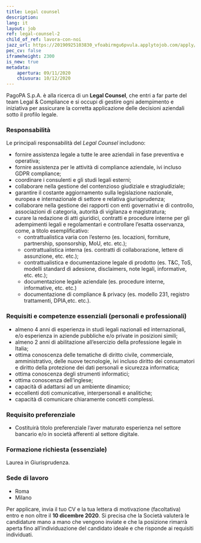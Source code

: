 ```yaml
---
title: Legal counsel
description:
lang: it
layout: job
ref: legal-counsel-2
child_of_ref: lavora-con-noi
jazz_url: https://20190925103830_vfoabirmgu6pvula.applytojob.com/apply/ShVFZp2hPg/Legal-Counsel
pec_cv: false
iframeheight: 2300
is_new: true
metadata:
    apertura: 09/11/2020
    chiusura: 10/12/2020
---
```


PagoPA S.p.A. è alla ricerca di un **Legal Counsel**, che entri a far parte del team Legal & Compliance e si occupi di gestire ogni adempimento e iniziativa per assicurare la corretta applicazione delle decisioni aziendali sotto il profilo legale.


### Responsabilità
Le principali responsabilità del _Legal Counsel_ includono:
- fornire assistenza legale a tutte le aree aziendali in fase preventiva e operativa;
- fornire assistenza per le attività di compliance aziendale, ivi incluso GDPR compliance;
- coordinare i consulenti e gli studi legali esterni;
- collaborare nella gestione del contenzioso giudiziale e stragiudiziale; 
- garantire il costante aggiornamento sulla legislazione nazionale, europea e internazionale di settore e relativa giurisprudenza; 
- collaborare nella gestione dei rapporti con enti governativi e di controllo, associazioni di categoria, autorità di vigilanza e magistratura;
- curare la redazione di atti giuridici, contratti e procedure interne per gli adempimenti legali e regolamentari e controllare l’esatta osservanza, come, a titolo esemplificativo:
    - contrattualistica varia con l’esterno (es. locazioni, forniture, partnership, sponsorship, MoU, etc. etc.);
    - contrattualistica interna (es. contratti di collaborazione, lettere di assunzione, etc. etc.);
    - contrattualistica e documentazione legale di prodotto (es. T&C, ToS, modelli standard di adesione, disclaimers, note legali, informative, etc. etc.);
    - documentazione legale aziendale (es. procedure interne, informative, etc. etc.)
    - documentazione di compliance & privacy (es. modello 231, registro trattamenti, DPIA,etc. etc.).


### Requisiti e competenze essenziali (personali e professionali)
- almeno 4 anni di esperienza in studi legali nazionali ed internazionali, e/o esperienza in aziende pubbliche e/o private in posizioni simili;
- almeno 2 anni di abilitazione all’esercizio della professione legale in Italia;
- ottima conoscenza delle tematiche di diritto civile, commerciale, amministrativo, delle nuove tecnologie, ivi incluso diritto dei consumatori e diritto della protezione dei dati personali e sicurezza informatica;
- ottima conoscenza degli strumenti informatici;
- ottima conoscenza dell’inglese;
- capacità di adattarsi ad un ambiente dinamico;
- eccellenti doti comunicative, interpersonali e analitiche;
- capacità di comunicare chiaramente concetti complessi.


### Requisito preferenziale
- Costituirà titolo preferenziale l’aver maturato esperienza nel settore bancario e/o in società afferenti al settore digitale.

### Formazione richiesta (essenziale)
Laurea in Giurisprudenza. 


### Sede di lavoro
- Roma
- Milano

Per applicare, invia il tuo CV e la tua lettera di motivazione (facoltativa) entro e non oltre il **10 dicembre 2020**. Si precisa che la Società valuterà le candidature mano a mano che vengono inviate e che la posizione rimarrà aperta fino all’individuazione del candidato ideale e che risponde ai requisiti individuati.
